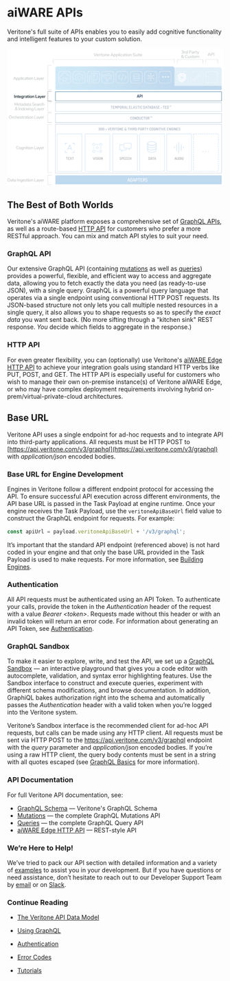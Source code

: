 # aiWARE APIs

Veritone's full suite of APIs enables you to easily add cognitive functionality and intelligent features to your custom solution.

![Integration](../overview/architecture-overview/stack-integration.svg)

## The Best of Both Worlds <!-- {docsify-ignore} -->

Veritone's aiWARE platform exposes a comprehensive set of [GraphQL APIs](apis/reference/mutation/), as well as a route-based [HTTP API](apis/edge/index.html) for customers who prefer a more RESTful approach.
You can mix and match API styles to suit your need.

### GraphQL API

Our extensive GraphQL API (containing [mutations](apis/reference/mutation/) as well as [queries](apis/reference/query/)) provides a powerful, flexible, and efficient way to access and aggregate data, allowing you to fetch exactly the data you need (as ready-to-use JSON), with a single query.
GraphQL is a powerful query language that operates via a single endpoint using conventional HTTP POST requests.
Its JSON-based structure not only lets you call multiple nested resources in a single query, it also allows you to shape requests so as to specify the _exact data_ you want sent back.
(No more sifting through a "kitchen sink" REST response.
*You* decide which fields to aggregate in the response.)

### HTTP API

For even greater flexibility, you can (optionally) use Veritone's [aiWARE Edge HTTP API](apis/edge/index.html) to achieve your integration goals using standard HTTP verbs like PUT, POST, and GET.
The HTTP API is especially useful for customers who wish to manage their own on-premise instance(s) of Veritone aiWARE Edge, or who may have complex deployment requirements involving hybrid on-prem/virtual-private-cloud architectures.

## Base URL <!-- {docsify-ignore} -->

Veritone API uses a single endpoint for ad-hoc requests and to integrate API into third-party applications. All requests must be HTTP POST to [https://api.veritone.com/v3/graphql](https://api.veritone.com/v3/graphql) with *application/json* encoded bodies.

<!-- markdownlint-disable MD031 -->

### Base URL for Engine Development

Engines in Veritone follow a different endpoint protocol for accessing the API.
To ensure successful API execution across different environments, the API base URL is passed in the Task Payload at engine runtime.
Once your engine receives the Task Payload, use the `veritoneApiBaseUrl` field value to construct the GraphQL endpoint for requests.
For example:

```javascript
const apiUrl = payload.veritoneApiBaseUrl + '/v3/graphql';
```

It’s important that the standard API endpoint (referenced above) is not hard coded in your engine and that only the base URL provided in the Task Payload is used to make requests.
For more information, see [Building Engines](/developer/engines/).
<!-- markdownlint-enable MD031 -->

### Authentication

All API requests must be authenticated using an API Token. To authenticate your calls, provide the token in the *Authentication* header of the request with a value *Bearer \<token\>*. Requests made without this header or with an invalid token will return an error code. For information about generating an API Token, see [Authentication](/apis/authentication).

### GraphQL Sandbox

To make it easier to explore, write, and test the API, we set up a [GraphQL Sandbox](https://api.veritone.com/v3/graphql) &mdash; an interactive playground that gives you a code editor with autocomplete, validation, and syntax error highlighting features. Use the Sandbox interface to construct and execute queries, experiment with different schema modifications, and browse documentation. In addition, GraphiQL bakes authorization right into the schema and automatically passes the *Authentication* header with a valid token when you’re logged into the Veritone system.

Veritone’s Sandbox interface is the recommended client for ad-hoc API requests, but calls can be made using any HTTP client. All requests must be sent via HTTP POST to the https://api.veritone.com/v3/graphql endpoint with the *query* parameter and *application/json* encoded bodies. If you’re using a raw HTTP client, the query body contents must be sent in a string with all quotes escaped (see [GraphQL Basics](/apis/tutorials/graphql-basics) for more information).

### API Documentation

For full Veritone API documentation, see:

* [GraphQL Schema](https://api.veritone.com/v3/graphqldocs/) &mdash; Veritone's GraphQL Schema
* [Mutations](apis/reference/mutation/) &mdash; the complete GraphQL Mutations API
* [Queries](apis/reference/query/) &mdash; the complete GraphQL Query API
* [aiWARE Edge HTTP API](apis/edge/index.html) &mdash; REST-style API

### We’re Here to Help!

We’ve tried to pack our API section with detailed information and a variety of [examples](/apis/examples) to assist you in your development. But if you have questions or need assistance, don’t hesitate to reach out to our Developer Support Team by [email](mailto:devsupport@veritone.com) or on [Slack](https://veritonedev.slack.com).

### Continue Reading

<!--TODO: Remove these links and leverage the sidebar or some embeddable widget-->

* [The Veritone API Data Model](/apis/data-model)

* [Using GraphQL](/apis/using-graphql)

* [Authentication](/apis/authentication)

* [Error Codes](/apis/error-codes)

* [Tutorials](/apis/tutorials/)
